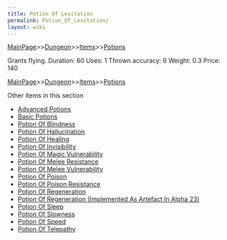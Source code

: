 ```yaml
---
title: Potion Of Levitation
permalink: Potion_Of_Levitation/
layout: wiki
---
```


[MainPage](/keeperrl_wiki/ "wikilink")>>[Dungeon](/keeperrl_wiki/Dungeon "wikilink")>>[Items](/keeperrl_wiki/Items "wikilink")>>[Potions](/keeperrl_wiki/Potions "wikilink")

 Grants flying.
 Duration: 60
 Uses: 1
 Thrown accuracy: 6
 Weight: 0.3
 Price: 140

[MainPage](/keeperrl_wiki/ "wikilink")>>[Dungeon](/keeperrl_wiki/Dungeon "wikilink")>>[Items](/keeperrl_wiki/Items "wikilink")>>[Potions](/keeperrl_wiki/Potions "wikilink")

Other items in this section
-    [Advanced Potions](/keeperrl_wiki/Advanced_Potions "wikilink")
-    [Basic Potions](/keeperrl_wiki/Basic_Potions "wikilink")
-    [Potion Of Blindness](/keeperrl_wiki/Potion_Of_Blindness "wikilink")
-    [Potion Of Hallucination](/keeperrl_wiki/Potion_Of_Hallucination "wikilink")
-    [Potion Of Healing](/keeperrl_wiki/Potion_Of_Healing "wikilink")
-    [Potion Of Invisibility](/keeperrl_wiki/Potion_Of_Invisibility "wikilink")
-    [Potion Of Magic Vulnerability](/keeperrl_wiki/Potion_Of_Magic_Vulnerability "wikilink")
-    [Potion Of Melee Resistance](/keeperrl_wiki/Potion_Of_Melee_Resistance "wikilink")
-    [Potion Of Melee Vulnerability](/keeperrl_wiki/Potion_Of_Melee_Vulnerability "wikilink")
-    [Potion Of Poison](/keeperrl_wiki/Potion_Of_Poison "wikilink")
-    [Potion Of Poison Resistance](/keeperrl_wiki/Potion_Of_Poison_Resistance "wikilink")
-    [Potion Of Regeneration](/keeperrl_wiki/Potion_Of_Regeneration "wikilink")
-    [Potion Of Regeneration (Implemented As Artefact In Alpha 23)](/keeperrl_wiki/Potion_Of_Regeneration_(Implemented_As_Artefact_In_Alpha_23) "wikilink")
-    [Potion Of Sleep](/keeperrl_wiki/Potion_Of_Sleep "wikilink")
-    [Potion Of Slowness](/keeperrl_wiki/Potion_Of_Slowness "wikilink")
-    [Potion Of Speed](/keeperrl_wiki/Potion_Of_Speed "wikilink")
-    [Potion Of Telepathy](/keeperrl_wiki/Potion_Of_Telepathy "wikilink")
